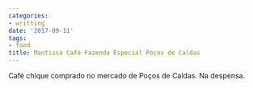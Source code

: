 ```yaml
---
categories:
- writting
date: '2017-09-11'
tags:
- food
title: Mantissa Café Fazenda Especial Poços de Caldas
---
```


Café chique comprado no mercado de Poços de Caldas. Na despensa.